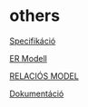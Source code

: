 # others
[Specifikáció](https://docs.google.com/document/d/1ohGNFzHn2EMIzBbNNRDW2UNS9r4VcXxK9z_02itB_2I/edit)

[ER Modell](https://drive.google.com/file/d/1kzsluwdJ_9LkgetG9lP3ey034pFHnXjv/view?usp=sharing)

[RELACIÓS MODEL](https://drive.google.com/file/d/1958r7hsQqoHH3eaM9mfZcsF498GBFop5/view?usp=share_link)

[Dokumentáció](https://github.com/14F-D/others/blob/main/Budget%20Calculator.docx)
